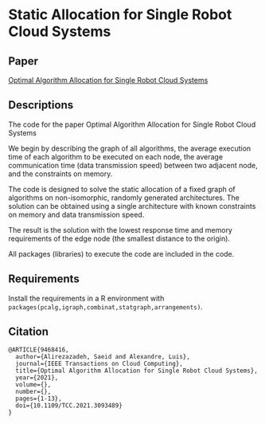 # Static Allocation for Single Robot Cloud Systems
## Paper

[Optimal Algorithm Allocation for Single Robot Cloud Systems](https://ieeexplore.ieee.org/document/9468416)

## Descriptions
The code for the paper Optimal Algorithm Allocation for Single Robot Cloud Systems 

We begin by describing the graph of all algorithms, the average execution time of each algorithm to be executed on each node, the average communication time (data transmission speed) between two adjacent node, and the constraints on memory. 

The code is designed to solve the static allocation of a fixed graph of algorithms on non-isomorphic, randomly generated architectures. The solution can be obtained using a single architecture with known constraints on memory and data transmission speed. 

The result is the solution with the lowest response time and memory requirements of the edge node (the smallest distance to the origin). 

All packages (libraries) to execute the code are included in the code.

## Requirements
Install the requirements in a R environment with `packages(pcalg,igraph,combinat,statgraph,arrangements)`.


## Citation
```
@ARTICLE{9468416,
  author={Alirezazadeh, Saeid and Alexandre, Luis},
  journal={IEEE Transactions on Cloud Computing}, 
  title={Optimal Algorithm Allocation for Single Robot Cloud Systems}, 
  year={2021},
  volume={},
  number={},
  pages={1-13},
  doi={10.1109/TCC.2021.3093489}
}
```
